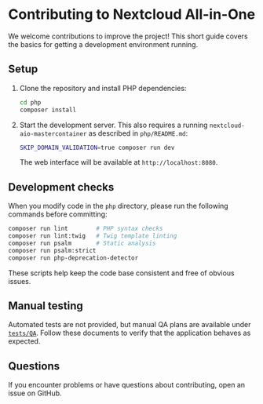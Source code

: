 # Contributing to Nextcloud All-in-One

We welcome contributions to improve the project! This short guide covers the basics for getting a development environment running.

## Setup
1. Clone the repository and install PHP dependencies:
   ```bash
   cd php
   composer install
   ```
2. Start the development server. This also requires a running `nextcloud-aio-mastercontainer` as described in `php/README.md`:
   ```bash
   SKIP_DOMAIN_VALIDATION=true composer run dev
   ```
   The web interface will be available at `http://localhost:8080`.

## Development checks
When you modify code in the `php` directory, please run the following commands before committing:

```bash
composer run lint        # PHP syntax checks
composer run lint:twig   # Twig template linting
composer run psalm       # Static analysis
composer run psalm:strict
composer run php-deprecation-detector
```

These scripts help keep the code base consistent and free of obvious issues.

## Manual testing
Automated tests are not provided, but manual QA plans are available under [`tests/QA`](./tests/QA). Follow these documents to verify that the application behaves as expected.

## Questions
If you encounter problems or have questions about contributing, open an issue on GitHub.
